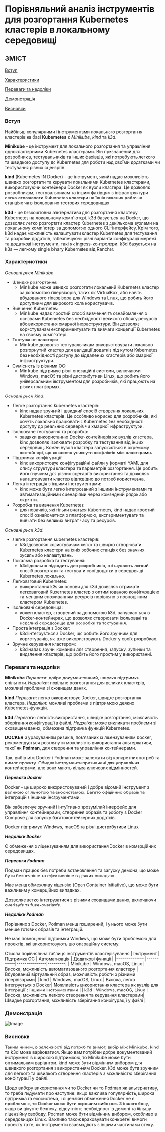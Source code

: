 # Порівняльний аналіз інструментів для розгортання Kubernetes кластерів в локальному середовищі

## ЗМІСТ


  [Вступ](#вступ)

  [Характеристики](#характеристики)

  [Переваги та недоліки](#переваги-та-недоліки)

  [Демонстрація](#демонстрація)

  [Висновки](#висновки)
  

### Вступ
Найбільш популярними і інструментами локального розгортання кластерів на базі **Kubernetes** є *Minikube*, *kind* та *k3d*.

**Minikube** - це інструмент для локального розгортання та управління однокластерними Kubernetes кластерами. Він призначений для розробників, тестувальників та інших фахівців, які потребують легкого та швидкого доступу до Kubernetes для роботи над своїми додатками чи тестування різних сценаріїв.

**kind** (Kubernetes IN Docker) - це інструмент, який надає можливість швидко розгортати та керувати локальними Kubernetes кластерами, використовуючи контейнери Docker як вузли кластера. Це дозволяє розробникам, тестувальникам та іншим фахівцям з інфраструктури легко створювати Kubernetes кластери на їхніх власних робочих станціях чи в ізольованих тестових середовищах.

**k3d** - це безкоштовна альтернатива для розгортання кластеру Kubernetes на локальному комп'ютері. k3d базується на Docker, що дозволяє легко розгортати кластер Kubernetes з декількома вузлами на локальному комп'ютері за допомогою одного CLI-інтерфейсу. Крім того, k3d надає можливість налаштувати кластер Kubernetes для тестування та розробки додатків, забезпечуючи різні варіанти конфігурації мережі та додаткові інструменти, такі як ingress-контролери. k3d базується на k3s — легкому single binary Kubernetes від Rancher.

### Характеристики
*Основні риси Minikube*
- Швидке розгортання:
    - Minikube може швидко розгортати локальний Kubernetes кластер за допомогою гіпервізорів, таких як VirtualBox, або навіть вбудованого гіпервізора для Windows та Linux, що робить його доступним для широкого кола користувачів.
- Вивчення Kubernetes:
    - Minikube надає простий спосіб вивчення та ознайомлення з основами Kubernetes без необхідності великого обсягу ресурсів або використання хмарної інфраструктури. Він дозволяє користувачам експериментувати та вивчати концепції Kubernetes на своєму комп'ютері.
- Тестування кластера:
    - Minikube дозволяє тестувальникам використовувати локально розгорнутий кластер для валідації додатків під кутом Kubernetes без необхідності доступу до віддалених кластерів або хмарної інфраструктури.
- Сумісність із різними ОС:
    - Minikube підтримує різні операційні системи, включаючи Windows, macOS та різні дистрибутиви Linux, що робить його універсальним інструментом для розробників, які працюють на різних платформах.

*Основні риси kind*:

- Легке розгортання Kubernetes кластерів:
    - kind надає зручний і швидкий спосіб створення локальних Kubernetes кластерів. Це особливо корисно для розробників, які хочуть локально працювати з Kubernetes без необхідності доступу до реальних серверів чи хмарної інфраструктури.
- Ізольоване тестування та розробка:
    - завдяки використанню Docker-контейнерів як вузлів кластера, kind дозволяє ізолювати розробку та тестування від інших середовищ. Кожен вузол кластера запускається в окремому контейнері, що дозволяє уникнути конфліктів між кластерами.
- Підтримка конфігурації:
    - kind використовує конфігураційні файли у форматі YAML для опису структури кластера та параметрів розгортання. Це робить його гнучким для різних сценаріїв використання та дозволяє налаштовувати кластер відповідно до потреб користувача.
- Легка інтеграція з іншими інструментами:
    - kind може бути легко інтегрований з іншими інструментами та автоматизаційними сценаріями через командний рядок або скрипти.
- Розробка та вивчення Kubernetes:
    - для новачків, які тільки вчаться Kubernetes, kind надає простий спосіб ознайомитися з платформою, експериментувати та вивчати без великих витрат часу та ресурсів.

*Основні риси k3d*:

- Легке розгортання Kubernetes кластерів:
    - k3d дозволяє користувачам легко та швидко створювати Kubernetes кластери на їхніх робочих станціях без значних зусиль або налаштувань.
 - Локальна розробка та тестування:
    - k3d ідеально підходить для розробників, які шукають легкий спосіб розгортати та тестувати свої додатки в середовищі Kubernetes локально.
- Легковаговий Kubernetes:
    - використання k3s як основи для k3d дозволяє отримати легковаговий Kubernetes кластер з оптимізованою конфігурацією та меншим споживанням ресурсів порівняно з повноцінним кластером Kubernetes.
- Ізольовані середовища:
    - кожен кластер, створений за допомогою k3d, запускається в Docker-контейнерах, що дозволяє створювати ізольовані та невеликі середовища для розробки та тестування.
 - Проста інтеграція з Docker:
    - k3d інтегрується з Docker, що робить його зручним для користувачів, які вже використовують Docker у своїх розробках.
- Зручне керування кластером:
    - k3d надає зручні команди для створення, запуску, зупинки та видалення кластерів, що робить його простим у використанні.

### Переваги та недоліки
**Minikube**
*Переваги*: добре документований, широка підтримка спільноти.
*Недоліки*: повільне розгортання для великих кластерів, можливі проблеми зі сховищем даних.

**kind**
*Переваги*: легко використовує Docker, швидке розгортання кластера.
*Недоліки*: можливі проблеми з підтримкою деяких Kubernetes-функцій.

**k3d**
*Переваги*: легкість використання, швидке розгортання, можливість зберігання конфігурації в файлі.
*Недоліки*: може викликати проблеми зі сховищем даних, обмежена підтримка функцій Kubernetes.

**DOCKER**
З урахуванням ризиків, пов'язаних із ліцензуванням Docker, рекомендується розглянути можливість використання альтернативи, такої як **Podman**, для створення та управління контейнерами.

Так, вибір між Docker і Podman може залежати від конкретних потреб та вимог проекту. Обидва інструменти призначені для управління контейнерами, але вони мають кілька ключових відмінностей.

***Переваги Docker***

Docker - це широко використовуваний і добре відомий інструмент з великою спільнотою та екосистемою. Багато офіційних образів та інтеграцій з іншими інструментами.

Він забезпечує зручний і інтуїтивно зрозумілий інтерфейс для управління контейнерами, створення образів та роботу з Docker Compose для запуску багатоконтейнерних додатків.

Docker підтримує Windows, macOS та різні дистрибутиви Linux.

***Недоліки Docker***

Є обмеження з ліцензуванням для використання Docker в комерційних середовищах.

***Переваги Podman***

Подман працює без потреби встановлення та запуску демона, що може бути безпечніше та ефективніше в деяких випадках.

Має менш обмежливу ліцензію (Open Container Initiative), що може бути важливим у комерційних випадках.

Дозволяє легко інтегруватися з різними сховищами даних, включаючи overlayfs та fuse-overlayfs.

***Недоліки Podman***

Порівняно з Docker, Podman менш поширений, і у нього може бути менше готових образів та інтеграцій.

Не має повноцінної підтримки Windows, що може бути проблемою для проектів, які використовують цю операційну систему.

Стисла порівняльна таблиця інструментів кластерізування
| Інструмент | Підтримка ОС | Автоматизація | Додаткові функції |
|-------------- |-----------|---------------|---------|
| Minikube | Windows, macOS, Linux | Висока, можливість автоматизованого розгортання кластеру | Вбудований віртуальний образ, можливість роботи з різними гіпервізорами|
| kind | Windows, macOS, Linux | Висока, легко інтегрується з Docker| Можливість використання кластера як вузлів для інтеграції з іншими інструментами |
| k3d | Windows, macOS, Linux | Висока, можливість легкого створення та керування кластерами| Швидке розгортання, можливість зберігання конфігурації у файлі |

### Демонстрація
![Image](demo1.gif)

### Висновки

Таким чином, в залежності від потреб та вимог, вибір між Minikube, kind та k3d може варіюватися. Якщо вам потрібен добре документований інструмент із широкою підтримкою, то Minikube може бути оптимальним варіантом. kind може бути відмінним вибором для швидкого розгортання з використанням Docker. k3d може бути зручним для легкого та швидкого створення кластерів з можливістю зберігання конфігурації у файлі.

Щодо вибору використання чи то Docker чи то Podman як альтернативу, то треба подумати про наступне: якщо важлива популярність, широка підтримка та екосистема, і ліцензійні обмеження Docker не є проблемою, то Docker може бути хорошим вибором. З іншого боку, якщо ви цінуєте безпеку, відсутність необхідності в демоні та більшу ліцензійну свободу, Podman може бути відмінним вибором, особливо в середовищах Linux. Важливо також враховувати конкретні вимоги проекту та те, як інструменти взаємодіють з іншими частинами стеку.
